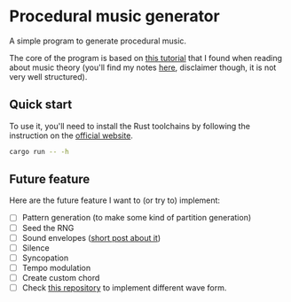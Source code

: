 # Procedural music generator

A simple program to generate procedural music.

The core of the program is based on [this tutorial](https://dev.to/deciduously/teaching-numbers-how-to-sing-3c8l) that I found when reading about music theory (you'll find my notes [here](MusicTheoryNotes.md), disclaimer though, it is not very well structured).

## Quick start

To use it, you'll need to install the Rust toolchains by following the instruction on the [official website](https://www.rust-lang.org/tools/install).

```bash
cargo run -- -h
```

## Future feature

Here are the future feature I want to (or try to) implement:
- [ ] Pattern generation (to make some kind of partition generation)
- [ ] Seed the RNG
- [ ] Sound envelopes ([short post about it](https://www.teachmeaudio.com/recording/sound-reproduction/sound-envelopes))
- [ ] Silence
- [ ] Syncopation
- [ ] Tempo modulation
- [ ] Create custom chord
- [ ] Check [this repository](https://github.com/andyherbert/ansiterm/tree/main/basic_waves/src) to implement different wave form.
